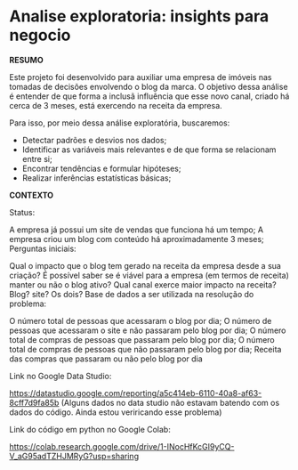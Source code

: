 # Analise exploratoria: insights para negocio

**RESUMO**

Este projeto foi desenvolvido para auxiliar uma empresa de imóveis nas tomadas de decisões envolvendo o blog da marca. O objetivo dessa análise é entender de que forma a inclusã influência que esse novo canal, criado há cerca de 3 meses, está exercendo na receita da empresa.

Para isso, por meio dessa análise exploratória, buscaremos:

* Detectar padrões e desvios nos dados;
* Identificar as variáveis mais relevantes e de que forma se relacionam entre si;
* Encontrar tendências e formular hipóteses;
* Realizar inferências estatísticas básicas;

**CONTEXTO**

Status:

A empresa já possui um site de vendas que funciona há um tempo;
A empresa criou um blog com conteúdo há aproximadamente 3 meses;
Perguntas iniciais:

Qual o impacto que o blog tem gerado na receita da empresa desde a sua criação?
É possível saber se é viável para a empresa (em termos de receita) manter ou não o blog ativo?
Qual canal exerce maior impacto na receita? Blog? site? Os dois?
Base de dados a ser utilizada na resolução do problema:

O número total de pessoas que acessaram o blog por dia;
O número de pessoas que acessaram o site e não passaram pelo blog por dia;
O número total de compras de pessoas que passaram pelo blog por dia;
O número total de compras de pessoas que não passaram pelo blog por dia;
Receita das compras que passaram ou não pelo blog por dia


Link no Google Data Studio:

https://datastudio.google.com/reporting/a5c414eb-6110-40a8-af63-8cff7d9fa85b
(Alguns dados no data studio não estavam batendo com os dados do código. Ainda estou veriricando esse problema)


Link do código em python no Google Colab:

https://colab.research.google.com/drive/1-INocHfKcGI9yCQ-V_aG95adTZHJMRyG?usp=sharing
